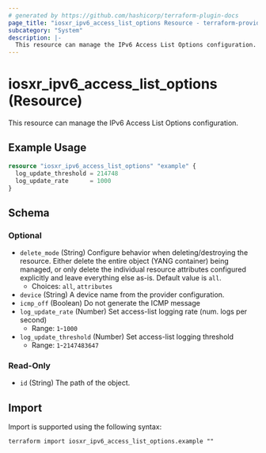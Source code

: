 ```yaml
---
# generated by https://github.com/hashicorp/terraform-plugin-docs
page_title: "iosxr_ipv6_access_list_options Resource - terraform-provider-iosxr"
subcategory: "System"
description: |-
  This resource can manage the IPv6 Access List Options configuration.
---
```


# iosxr_ipv6_access_list_options (Resource)

This resource can manage the IPv6 Access List Options configuration.

## Example Usage

```terraform
resource "iosxr_ipv6_access_list_options" "example" {
  log_update_threshold = 214748
  log_update_rate      = 1000
}
```

<!-- schema generated by tfplugindocs -->
## Schema

### Optional

- `delete_mode` (String) Configure behavior when deleting/destroying the resource. Either delete the entire object (YANG container) being managed, or only delete the individual resource attributes configured explicitly and leave everything else as-is. Default value is `all`.
  - Choices: `all`, `attributes`
- `device` (String) A device name from the provider configuration.
- `icmp_off` (Boolean) Do not generate the ICMP message
- `log_update_rate` (Number) Set access-list logging rate (num. logs per second)
  - Range: `1`-`1000`
- `log_update_threshold` (Number) Set access-list logging threshold
  - Range: `1`-`2147483647`

### Read-Only

- `id` (String) The path of the object.

## Import

Import is supported using the following syntax:

```shell
terraform import iosxr_ipv6_access_list_options.example ""
```
